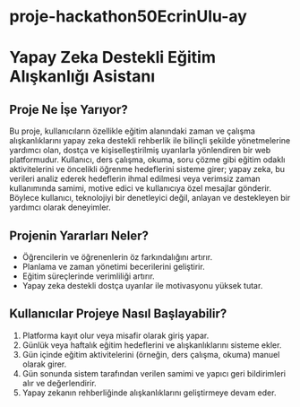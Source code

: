 # proje-hackathon50EcrinUlu-ay
# Yapay Zeka Destekli Eğitim Alışkanlığı Asistanı

## Proje Ne İşe Yarıyor?

Bu proje, kullanıcıların özellikle eğitim alanındaki zaman ve çalışma alışkanlıklarını yapay zeka destekli rehberlik ile bilinçli şekilde yönetmelerine yardımcı olan, dostça ve kişiselleştirilmiş uyarılarla yönlendiren bir web platformudur. Kullanıcı, ders çalışma, okuma, soru çözme gibi eğitim odaklı aktivitelerini ve öncelikli öğrenme hedeflerini sisteme girer; yapay zeka, bu verileri analiz ederek hedeflerin ihmal edilmesi veya verimsiz zaman kullanımında samimi, motive edici ve kullanıcıya özel mesajlar gönderir. Böylece kullanıcı, teknolojiyi bir denetleyici değil, anlayan ve destekleyen bir yardımcı olarak deneyimler.

## Projenin Yararları Neler?

- Öğrencilerin ve öğrenenlerin öz farkındalığını artırır.  
- Planlama ve zaman yönetimi becerilerini geliştirir.  
- Eğitim süreçlerinde verimliliği artırır.  
- Yapay zeka destekli dostça uyarılar ile motivasyonu yüksek tutar.

## Kullanıcılar Projeye Nasıl Başlayabilir?

1. Platforma kayıt olur veya misafir olarak giriş yapar.  
2. Günlük veya haftalık eğitim hedeflerini ve alışkanlıklarını sisteme ekler.  
3. Gün içinde eğitim aktivitelerini (örneğin, ders çalışma, okuma) manuel olarak girer.  
4. Gün sonunda sistem tarafından verilen samimi ve yapıcı geri bildirimleri alır ve değerlendirir.  
5. Yapay zekanın rehberliğinde alışkanlıklarını geliştirmeye devam eder.
